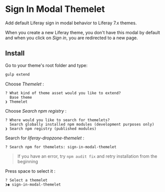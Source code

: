 # Sign In Modal Themelet

Add default Liferay sign in modal behavior to Liferay 7.x themes.

When you create a new Liferay theme, you don't have this modal by default and when you click on _Sign in_, you are redirected to a new page.

## Install

Go to your theme's root folder and type:
```bash
gulp extend
```
Choose _Themelet_ :
```
? What kind of theme asset would you like to extend?
  Base theme
❯ Themelet
```
Choose _Search npm registry_ :
```
? Where would you like to search for themelets?
  Search globally installed npm modules (development purposes only)
❯ Search npm registry (published modules)
```
Search for _liferay-dropzone-themelet_ :
```
? Search npm for themelets: sign-in-modal-themelet
```
> If you have an error, try `npm audit fix` and retry installation from the beginning

Press space to select it :
```
? Select a themelet
❯◉ sign-in-modal-themelet
```
